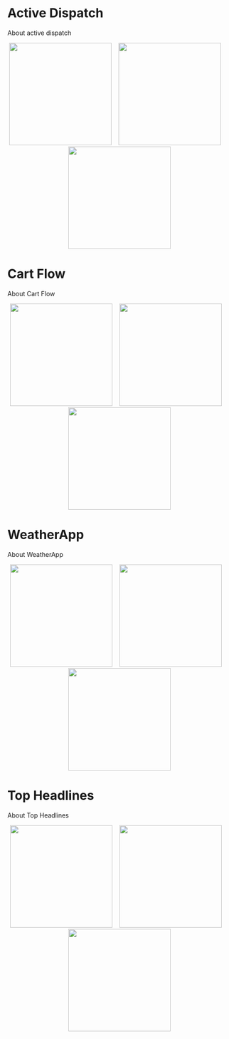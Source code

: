 # Active Dispatch
About active dispatch  
<p align="center">
<img src="img/screenshots/activedispatch1.png" width="230">&nbsp;&nbsp;&nbsp;&nbsp;<img src="img/screenshots/activedispatch2.png" width="230">&nbsp;&nbsp;&nbsp;&nbsp;&nbsp;<img src="img/screenshots/activedispatch3.png" width="230">
</p>

# Cart Flow
About Cart Flow  
<p align="center">
<img src="img/activedispatch1.png" width="230">&nbsp;&nbsp;&nbsp;&nbsp;<img src="img/activedispatch2.png" width="230">&nbsp;&nbsp;&nbsp;&nbsp;<img src="img/activedispatch3.png" width="230">
</p>

# WeatherApp
About WeatherApp  
<p align="center">
<img src="img/screenshots/weatherapp1.png" width="230">&nbsp;&nbsp;&nbsp;&nbsp;<img src="img/screenshots/weatherapp2.png" width="230">&nbsp;&nbsp;&nbsp;&nbsp;<img src="img/screenshots/weatherapp3.png" width="230">
</p>

# Top Headlines
About Top Headlines  
<p align="center">
<img src="img/screenshots/topheadlines1.png" width="230">&nbsp;&nbsp;&nbsp;&nbsp;<img src="img/screenshots/topheadlines2.png" width="230">&nbsp;&nbsp;&nbsp;&nbsp;<img src="img/screenshots/topheadlines3.png" width="230">
</p>